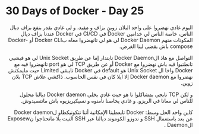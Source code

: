 # 30 Days of Docker - Day 25

<div dir="rtl">

اليوم غادي نهضروا على واحد البلان زوين بزاف و مفيد، و لي غادي يقدر ينفع بزاف ديال الناس، خاصة الناس لي خدامين Docker في CI/CD
في Docker عندنا بزاف ديال المكونات منهم Docker Daemon لي هو لي تانهضروا معاه بDocker CLI أو Docker-compose باش يقضي لينا الغرض.

التواصل مع هاذ الDocker Daemon تايتدار إما عن طريق Unix Socket لي هو فيشيي تانطتبوا فيه باش نهضروا مع Docker أو عن طريق TCP لي هو port تانهضروا فيه مع Docker
واخا ال Unix Socket هو default في Docker تايبقى Limited حيت مايمكنش نهضروا مع Docker daemon إلا ايلا كان في نفس الحاسوب. ذاكشي علاش TCP بلان زوين.

و لكن TCP تايجي بمشاكلوا تا هو حيت غادي يخلي Docker daemon ديالنا محلول للناس لي معانا في الريزو، و غادي يخاصنا نأمنوه و نسيكيريزيوه باش مانتصيدوش.
   
كاين واحد الحل وسط: Docker تايعطينا الإمكانية أننا نتكونيكطاو لDocker daemon عن بعد باستعمال SSH و ندوزو الكوموند ديالنا عبر SSH النيت بلا مانحتاجوا نExposew الDaemon
.
   
</div>
